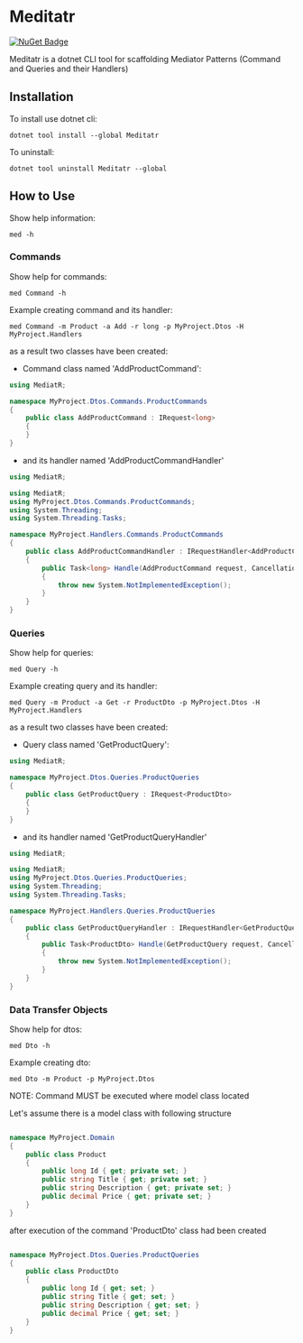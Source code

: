 # Meditatr

[![NuGet Badge](https://buildstats.info/nuget/Meditatr)](https://www.nuget.org/packages/Meditatr/)

Meditatr is a dotnet CLI tool for scaffolding Mediator Patterns (Command and Queries and their Handlers)

## Installation

To install use dotnet cli:

```
dotnet tool install --global Meditatr
```

To uninstall:

```
dotnet tool uninstall Meditatr --global
```

## How to Use

Show help information:

```
med -h
```
### Commands

Show help for commands:

```
med Command -h
```

Example creating command and its handler:

```
med Command -m Product -a Add -r long -p MyProject.Dtos -H MyProject.Handlers
```
as a result two classes have been created:

* Command class named 'AddProductCommand':

```c#
using MediatR;

namespace MyProject.Dtos.Commands.ProductCommands
{
    public class AddProductCommand : IRequest<long>
    {
    }
}
```

* and its handler named 'AddProductCommandHandler'

```c#
using MediatR;

using MediatR;
using MyProject.Dtos.Commands.ProductCommands;
using System.Threading;
using System.Threading.Tasks;

namespace MyProject.Handlers.Commands.ProductCommands
{
    public class AddProductCommandHandler : IRequestHandler<AddProductCommand, long>
    {
        public Task<long> Handle(AddProductCommand request, CancellationToken cancellationToken)
        {
            throw new System.NotImplementedException();
        }
    }
}
```

### Queries

Show help for queries:

```
med Query -h
```

Example creating query and its handler:

```
med Query -m Product -a Get -r ProductDto -p MyProject.Dtos -H MyProject.Handlers
```
as a result two classes have been created:

* Query class named 'GetProductQuery':

```c#
using MediatR;

namespace MyProject.Dtos.Queries.ProductQueries
{
    public class GetProductQuery : IRequest<ProductDto>
    {
    }
}
```

* and its handler named 'GetProductQueryHandler'

```c#
using MediatR;

using MediatR;
using MyProject.Dtos.Queries.ProductQueries;
using System.Threading;
using System.Threading.Tasks;

namespace MyProject.Handlers.Queries.ProductQueries
{
    public class GetProductQueryHandler : IRequestHandler<GetProductQuery, ProductDto>
    {
        public Task<ProductDto> Handle(GetProductQuery request, CancellationToken cancellationToken)
        {
            throw new System.NotImplementedException();
        }
    }
}
```

### Data Transfer Objects 

Show help for dtos:

```
med Dto -h
```

Example creating dto:

```
med Dto -m Product -p MyProject.Dtos
```
NOTE: Command MUST be executed where model class located

Let's assume there is a model class with following structure

```c#

namespace MyProject.Domain
{
    public class Product
    {
        public long Id { get; private set; }
        public string Title { get; private set; }
        public string Description { get; private set; }
        public decimal Price { get; private set; }
    }
}
```

after execution of the command 'ProductDto' class had been created

```c#

namespace MyProject.Dtos.Queries.ProductQueries
{
    public class ProductDto
    {
        public long Id { get; set; }
        public string Title { get; set; }
        public string Description { get; set; }
        public decimal Price { get; set; }
    }
}
```
